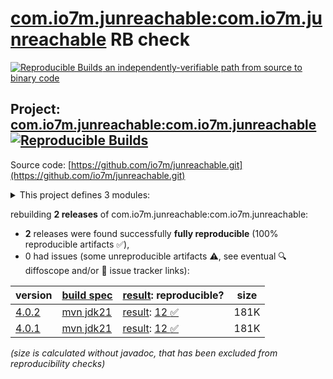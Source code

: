 [com.io7m.junreachable:com.io7m.junreachable](https://central.sonatype.com/artifact/com.io7m.junreachable/com.io7m.junreachable/versions) RB check
=======

[![Reproducible Builds](https://reproducible-builds.org/images/logos/rb.svg) an independently-verifiable path from source to binary code](https://reproducible-builds.org/)

## Project: [com.io7m.junreachable:com.io7m.junreachable](https://central.sonatype.com/artifact/com.io7m.junreachable/com.io7m.junreachable/versions) [![Reproducible Builds](https://img.shields.io/endpoint?url=https://raw.githubusercontent.com/jvm-repo-rebuild/reproducible-central/master/content/com/io7m/junreachable/badge.json)](https://github.com/jvm-repo-rebuild/reproducible-central/blob/master/content/com/io7m/junreachable/README.md)

Source code: [https://github.com/io7m/junreachable.git](https://github.com/io7m/junreachable.git)

<details><summary>This project defines 3 modules:</summary>

* [com.io7m.junreachable:com.io7m.junreachable](https://central.sonatype.com/artifact/com.io7m.junreachable/com.io7m.junreachable/4.0.2)
* [com.io7m.junreachable:com.io7m.junreachable.core](https://central.sonatype.com/artifact/com.io7m.junreachable/com.io7m.junreachable.core/4.0.2)
* [com.io7m.junreachable:com.io7m.junreachable.tests](https://central.sonatype.com/artifact/com.io7m.junreachable/com.io7m.junreachable.tests/4.0.2)
</details>

rebuilding **2 releases** of com.io7m.junreachable:com.io7m.junreachable:
- **2** releases were found successfully **fully reproducible** (100% reproducible artifacts :white_check_mark:),
- 0 had issues (some unreproducible artifacts :warning:, see eventual :mag: diffoscope and/or :memo: issue tracker links):

| version | [build spec](/BUILDSPEC.md) | [result](https://reproducible-builds.org/docs/jvm/): reproducible? | size |
| -- | --------- | ------ | -- |
| [4.0.2](https://central.sonatype.com/artifact/com.io7m.junreachable/com.io7m.junreachable/4.0.2/pom) | [mvn jdk21](com.io7m.junreachable-4.0.2.buildspec) | [result](com.io7m.junreachable-4.0.2.buildinfo): [12 :white_check_mark: ](com.io7m.junreachable-4.0.2.buildcompare) | 181K |
| [4.0.1](https://central.sonatype.com/artifact/com.io7m.junreachable/com.io7m.junreachable/4.0.1/pom) | [mvn jdk21](com.io7m.junreachable-4.0.1.buildspec) | [result](com.io7m.junreachable-4.0.1.buildinfo): [12 :white_check_mark: ](com.io7m.junreachable-4.0.1.buildcompare) | 181K |

<i>(size is calculated without javadoc, that has been excluded from reproducibility checks)</i>
